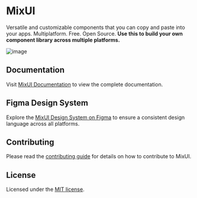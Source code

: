 # MixUI

Versatile and customizable components that you can copy and paste into your apps. Multiplatform. Free. Open Source. **Use this to build your own component library across multiple platforms.**

![image](https://github.com/user-attachments/assets/7d1c2b7e-2601-49e2-857e-6678759a5744)

## Documentation

Visit [MixUI Documentation]([http://docs.mix-ui.vercel](https://mix-ui-docs.vercel.app/)) to view the complete documentation.

## Figma Design System

Explore the [MixUI Design System on Figma](https://shorturl.at/hjOV3) to ensure a consistent design language across all platforms.

## Contributing

Please read the [contributing guide](CONTRIBUTING.md) for details on how to contribute to MixUI.

## License

Licensed under the [MIT license](https://github.com/abel-cosmic/Mix-UI/blob/main/LICENSE).
